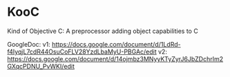 KooC
====

Kind of Objective C: A preprocessor adding object capabilities to C

GoogleDoc:
v1:
https://docs.google.com/document/d/1LdRd-f4IyqjL7cdR44OsuCoFLV28YzdLbaMyU-PBGAc/edit
v2:
https://docs.google.com/document/d/14ojmbz3MNyyKTyZyrJ6JbZDchrIm2GXqcPDNU_PvWKI/edit
